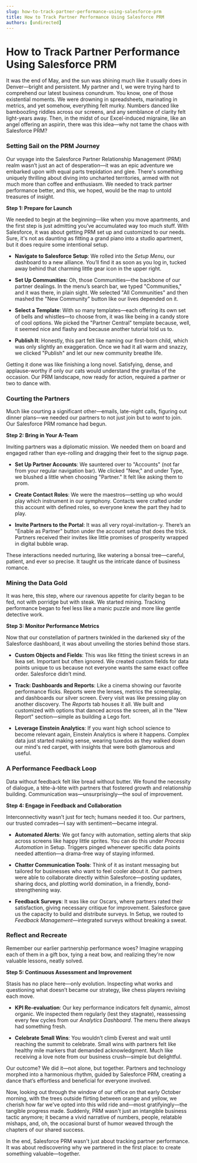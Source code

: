 ```yaml
---
slug: how-to-track-partner-performance-using-salesforce-prm
title: How to Track Partner Performance Using Salesforce PRM
authors: [undirected]
---
```



# How to Track Partner Performance Using Salesforce PRM

It was the end of May, and the sun was shining much like it usually does in Denver—bright and persistent. My partner and I, we were trying hard to comprehend our latest business conundrum. You know, one of those existential moments. We were drowning in spreadsheets, marinating in metrics, and yet somehow, everything felt murky. Numbers danced like bamboozling riddles across our screens, and any semblance of clarity felt light-years away. Then, in the midst of our Excel-induced migraine, like an angel offering an aspirin, there was this idea—why not tame the chaos with Salesforce PRM?

### Setting Sail on the PRM Journey

Our voyage into the Salesforce Partner Relationship Management (PRM) realm wasn’t just an act of desperation—it was an epic adventure we embarked upon with equal parts trepidation and glee. There's something uniquely thrilling about diving into uncharted territories, armed with not much more than coffee and enthusiasm. We needed to track partner performance better, and this, we hoped, would be the map to untold treasures of insight.

**Step 1: Prepare for Launch**

We needed to begin at the beginning—like when you move apartments, and the first step is just admitting you’ve accumulated way too much stuff. With Salesforce, it was about getting PRM set up and customized to our needs. Sure, it's not as daunting as fitting a grand piano into a studio apartment, but it does require some intentional setup.

- **Navigate to Salesforce Setup**: We rolled into the *Setup Menu*, our dashboard to a new alliance. You’ll find it as soon as you log in, tucked away behind that charming little gear icon in the upper right.

- **Set Up Communities**: Oh, those Communities—the backbone of our partner dealings. In the menu’s search bar, we typed "Communities," and it was there, in plain sight. We selected "All Communities" and then mashed the "New Community" button like our lives depended on it.

- **Select a Template**: With so many templates—each offering its own set of bells and whistles—to choose from, it was like being in a candy store of cool options. We picked the "Partner Central" template because, well, it seemed nice and flashy and because another tutorial told us to.

- **Publish It**: Honestly, this part felt like naming our first-born child, which was only slightly an exaggeration. Once we had it all warm and snazzy, we clicked "Publish" and let our new community breathe life.

Getting it done was like finishing a long novel. Satisfying, dense, and applause-worthy if only our cats would understand the gravitas of the occasion. Our PRM landscape, now ready for action, required a partner or two to dance with.

### Courting the Partners 

Much like courting a significant other—emails, late-night calls, figuring out dinner plans—we needed our partners to not just join but to *want* to join. Our Salesforce PRM romance had begun.

**Step 2: Bring in Your A-Team**

Inviting partners was a diplomatic mission. We needed them on board and engaged rather than eye-rolling and dragging their feet to the signup page.

- **Set Up Partner Accounts**: We sauntered over to "Accounts" (not far from your regular navigation bar). We clicked "New," and under Type, we blushed a little when choosing "Partner." It felt like asking them to prom.

- **Create Contact Roles**: We were the maestros—setting up who would play which instrument in our symphony. Contacts were crafted under this account with defined roles, so everyone knew the part they had to play.

- **Invite Partners to the Portal**: It was all very royal-invitation-y. There’s an "Enable as Partner" button under the account setup that does the trick. Partners received their invites like little promises of prosperity wrapped in digital bubble wrap.

These interactions needed nurturing, like watering a bonsai tree—careful, patient, and ever so precise. It taught us the intricate dance of business romance.

### Mining the Data Gold

It was here, this step, where our ravenous appetite for clarity began to be fed, not with porridge but with steak. We started mining. Tracking performance began to feel less like a manic puzzle and more like gentle detective work.

**Step 3: Monitor Performance Metrics**

Now that our constellation of partners twinkled in the darkened sky of the Salesforce dashboard, it was about unveiling the stories behind those stars.

- **Custom Objects and Fields**: This was like fitting the tiniest screws in an Ikea set. Important but often ignored. We created custom fields for data points unique to us because not everyone wants the same exact coffee order. Salesforce didn’t mind.

- **Track: Dashboards and Reports**: Like a cinema showing our favorite performance flicks. Reports were the lenses, metrics the screenplay, and dashboards our silver screen. Every visit was like pressing play on another discovery. The *Reports* tab houses it all. We built and customized with options that danced across the screen, all in the "New Report" section—simple as building a Lego fort.

- **Leverage Einstein Analytics**: If you want high school science to become relevant again, Einstein Analytics is where it happens. Complex data just started making sense, wearing tuxedos as they walked down our mind's red carpet, with insights that were both glamorous and useful.

### A Performance Feedback Loop

Data without feedback felt like bread without butter. We found the necessity of dialogue, a tête-à-tête with partners that fostered growth and relationship building. Communication was—unsurprisingly—the soul of improvement.

**Step 4: Engage in Feedback and Collaboration**

Interconnectivity wasn’t just for tech; humans needed it too. Our partners, our trusted comrades—I say with sentiment—became integral.

- **Automated Alerts**: We got fancy with automation, setting alerts that skip across screens like happy little sprites. You can do this under *Process Automation* in Setup. Triggers pinged whenever specific data points needed attention—a drama-free way of staying informed.

- **Chatter Communication Tools**: Think of it as instant messaging but tailored for businesses who want to feel cooler about it. Our partners were able to collaborate directly within Salesforce—posting updates, sharing docs, and plotting world domination, in a friendly, bond-strengthening way.

- **Feedback Surveys**: It was like our Oscars, where partners rated their satisfaction, giving necessary critique for improvement. Salesforce gave us the capacity to build and distribute surveys. In Setup, we routed to *Feedback Management*—integrated surveys without breaking a sweat.

### Reflect and Recreate

Remember our earlier partnership performance woes? Imagine wrapping each of them in a gift box, tying a neat bow, and realizing they're now valuable lessons, neatly solved.

**Step 5: Continuous Assessment and Improvement**

Stasis has no place here—only evolution. Inspecting what works and questioning what doesn’t became our strategy, like chess players revising each move.

- **KPI Re-evaluation**: Our key performance indicators felt dynamic, almost organic. We inspected them regularly (lest they stagnate), reassessing every few cycles from our _Analytics Dashboard_. The menu there always had something fresh.

- **Celebrate Small Wins**: You wouldn’t climb Everest and wait until reaching the summit to celebrate. Small wins with partners felt like healthy mile markers that demanded acknowledgment. Much like receiving a love note from our business crush—simple but delightful.

Our outcome? We did it—not alone, but together. Partners and technology morphed into a harmonious rhythm, guided by Salesforce PRM, creating a dance that’s effortless and beneficial for everyone involved.

Now, looking out through the window of our office on that early October morning, with the trees outside flirting between orange and yellow, we cherish how far we've opted into this wild ride and—most gratifyingly—the tangible progress made. Suddenly, PRM wasn't just an intangible business tactic anymore; it became a vivid narrative of numbers, people, relatable mishaps, and, oh, the occasional burst of humor weaved through the chapters of our shared success.

In the end, Salesforce PRM wasn't just about tracking partner performance. It was about rediscovering why we partnered in the first place: to create something valuable—together.